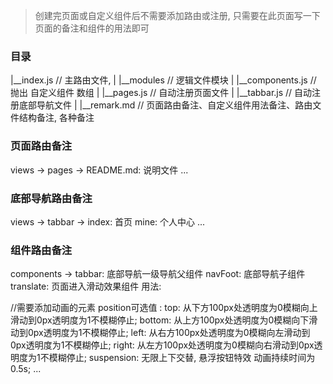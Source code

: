 
> 创建完页面或自定义组件后不需要添加路由或注册, 只需要在此页面写一下页面的备注和组件的用法即可


### 目录

|__index.js                   // 主路由文件,
|
|__modules                    // 逻辑文件模块
|   |__components.js          // 抛出 自定义组件 数组
|   |__pages.js               // 自动注册页面文件
|   |__tabbar.js              // 自动注册底部导航文件
|
|__remark.md                  // 页面路由备注、自定义组件用法备注、路由文件结构备注, 各种备注   


### 页面路由备注
 
views -> pages ->
README.md: 说明文件
...


### 底部导航路由备注

views -> tabbar -> 
index: 首页
mine: 个人中心
...


### 组件路由备注

components -> 
tabbar: 底部导航一级导航父组件
navFoot: 底部导航子组件
translate: 页面进入滑动效果组件
用法:
    <translate position="top">
        <div></div> //需要添加动画的元素
    </translate>
    position可选值 :
        top:        从下方100px处透明度为0模糊向上滑动到0px透明度为1不模糊停止;
        bottom:     从上方100px处透明度为0模糊向下滑动到0px透明度为1不模糊停止;
        left:       从右方100px处透明度为0模糊向左滑动到0px透明度为1不模糊停止;
        right:      从左方100px处透明度为0模糊向右滑动到0px透明度为1不模糊停止;
        suspension: 无限上下交替, 悬浮按钮特效
    动画持续时间为0.5s;
...